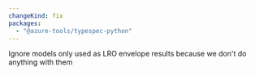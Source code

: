 ```yaml
---
changeKind: fix
packages:
  - "@azure-tools/typespec-python"
---
```


Ignore models only used as LRO envelope results because we don't do anything with them
